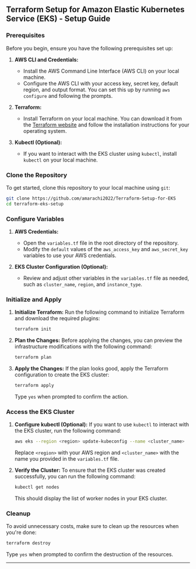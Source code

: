
## Terraform Setup for Amazon Elastic Kubernetes Service (EKS) - Setup Guide

### Prerequisites

Before you begin, ensure you have the following prerequisites set up:

1. **AWS CLI and Credentials:**
   - Install the AWS Command Line Interface (AWS CLI) on your local machine.
   - Configure the AWS CLI with your access key, secret key, default region, and output format. You can set this up by running `aws configure` and following the prompts.

2. **Terraform:**
   - Install Terraform on your local machine. You can download it from the [Terraform website](https://www.terraform.io/downloads.html) and follow the installation instructions for your operating system.

3. **Kubectl (Optional):**
   - If you want to interact with the EKS cluster using `kubectl`, install `kubectl` on your local machine.

### Clone the Repository

To get started, clone this repository to your local machine using `git`:

```bash
git clone https://github.com/amarachi2022/Terraform-Setup-for-EKS
cd terraform-eks-setup
```

### Configure Variables

1. **AWS Credentials:**
   - Open the `variables.tf` file in the root directory of the repository.
   - Modify the `default` values of the `aws_access_key` and `aws_secret_key` variables to use your AWS credentials.

2. **EKS Cluster Configuration (Optional):**
   - Review and adjust other variables in the `variables.tf` file as needed, such as `cluster_name`, `region`, and `instance_type`.

### Initialize and Apply

1. **Initialize Terraform:**
   Run the following command to initialize Terraform and download the required plugins:

   ```bash
   terraform init
   ```

2. **Plan the Changes:**
   Before applying the changes, you can preview the infrastructure modifications with the following command:

   ```bash
   terraform plan
   ```

3. **Apply the Changes:**
   If the plan looks good, apply the Terraform configuration to create the EKS cluster:

   ```bash
   terraform apply
   ```

   Type `yes` when prompted to confirm the action.

### Access the EKS Cluster

1. **Configure kubectl (Optional):**
   If you want to use `kubectl` to interact with the EKS cluster, run the following command:

   ```bash
   aws eks --region <region> update-kubeconfig --name <cluster_name>
   ```

   Replace `<region>` with your AWS region and `<cluster_name>` with the name you provided in the `variables.tf` file.

2. **Verify the Cluster:**
   To ensure that the EKS cluster was created successfully, you can run the following command:

   ```bash
   kubectl get nodes
   ```

   This should display the list of worker nodes in your EKS cluster.

### Cleanup

To avoid unnecessary costs, make sure to clean up the resources when you're done:

```bash
terraform destroy
```

Type `yes` when prompted to confirm the destruction of the resources.

---

